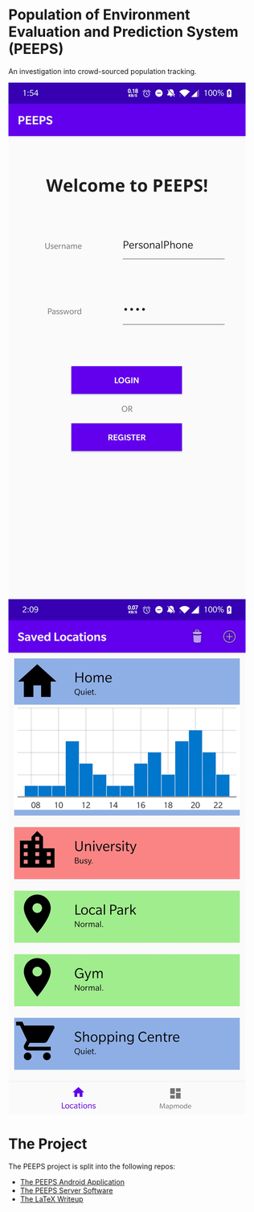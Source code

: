 # Population of Environment Evaluation and Prediction System (PEEPS)

An investigation into crowd-sourced population tracking.

![Welcome](Welcome.jpg)
![Main Page](Display.jpg)

# The Project 
The PEEPS project is split into the following repos:

- [The PEEPS Android Application](https://github.com/ianpsgrantZA/PEEPS-client)
- [The PEEPS Server Software](https://github.com/ianpsgrantZA/PEEPS-server)
- [The LaTeX Writeup](https://github.com/ianpsgrantZA/PEEPS-writeup)

